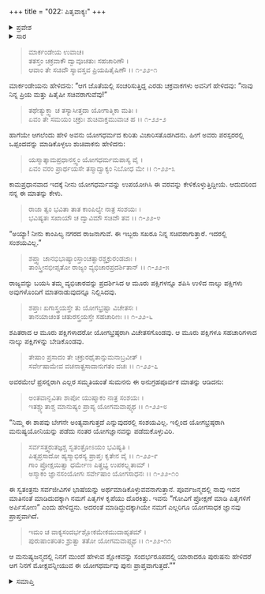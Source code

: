 +++
title = "022: ಪಿತೃವಾಕ್ಯಃ"
+++

<details><summary>ಪ್ರವೇಶ</summary>


।।   ಓಂ ಓಂ ನಮೋ ನಾರಾಯಣಾಯ।।   ಶ್ರೀ ವೇದವ್ಯಾಸಾಯ ನಮಃ ।।

ಶ್ರೀ ಕೃಷ್ಣದ್ವೈಪಾಯನ ವೇದವ್ಯಾಸ ವಿರಚಿತ  

**ಶ್ರೀ ಮಹಾಭಾರತ**

**ಖಿಲಭಾಗೇ ಹರಿವಂಶಃ**

**ಹರಿವಂಶ ಪರ್ವ**

**ಅಧ್ಯಾಯ 22**


</details>

<details><summary>ಸಾರ</summary>

ಶುಚಿವಾಕನು ಸ್ವತಂತ್ರ ಮತ್ತು ಇತರ ಎರಡು ಪಕ್ಷಿಗಳಿಗೆ ಶಾಪವನ್ನಿತ್ತುದು ಮತ್ತು ಸುಮನನು ಪಕ್ಷಿಗಳಿಗೆ ಅನುಗ್ರಹಪೂರ್ವಕ ಶಾಪವಿಮುಕ್ತಿಯನ್ನು ಸೂಚಿಸಿದುದು (1-11).


</details>


>ಮಾರ್ಕಂಡೇಯ ಉವಾಚ।      
ತತಸ್ತಂ ಚಕ್ರವಾಕೌ ದ್ವಾವೂಚತುಃ ಸಹಚಾರಿಣೌ ।  
ಆವಾಂ ತೇ ಸಚಿವೌ ಸ್ಯಾವಸ್ತವ ಪ್ರಿಯಹಿತೈಷಿಣೌ ।।   ೧-೨೨-೧
> 
ಮಾರ್ಕಂಡೇಯನು ಹೇಳಿದನು: “ಆಗ ಜೊತೆಯಲ್ಲಿ ಸಂಚರಿಸುತ್ತಿದ್ದ ಎರಡು ಚಕ್ರವಾಕಗಳು ಅವನಿಗೆ ಹೇಳಿದವು: “ನಾವು ನಿನ್ನ ಪ್ರಿಯ ಮತ್ತು ಹಿತೈಷೀ ಸಚಿವರಾಗುವೆವು!”

>ತಥೇತ್ಯುಕ್ತ್ವಾ ಚ ತಸ್ಯಾಸೀತ್ತದಾ ಯೋಗಾತ್ಮಿಕಾ ಮತಿಃ ।  
ಏವಂ ತೇ ಸಮಯಂ ಚಕ್ರುಃ ಶುಚಿವಾಕ್ತಮುವಾಚ ಹ ।।   ೧-೨೨-೨
> 
ಹಾಗೆಯೇ ಆಗಲೆಂದು ಹೇಳಿ ಅವನು ಯೋಗಧರ್ಮದ ಕುರಿತು ವಿಚಾರಿಸತೊಡಗಿದನು. ಹೀಗೆ ಅವರು ಪರಸ್ಪರರಲ್ಲಿ ಒಪ್ಪಂದವನ್ನು ಮಾಡಿಕೊಳ್ಳಲು ಶುಚಿವಾಕನು ಹೇಳಿದನು:

>ಯಸ್ಮಾತ್ಕಾಮಪ್ರಧಾನಸ್ತ್ವಂ ಯೋಗಧರ್ಮಮಪಾಸ್ಯ ವೈ ।  
ಏವಂ ವರಂ ಪ್ರಾರ್ಥಯಸೇ ತಸ್ಮಾದ್ವಾಕ್ಯಂ ನಿಬೋಧ ಮೇ ।।   ೧-೨೨-೩
> 
ಕಾಮಪ್ರಧಾನವಾದ ಇದಕ್ಕೆ ನೀನು ಯೋಗಧರ್ಮವನ್ನು ಉಪಯೋಗಿಸಿ ಈ ವರವನ್ನು ಕೇಳಿಕೊಳ್ಳುತ್ತಿದ್ದೀಯೆ. ಆದುದರಿಂದ ನನ್ನ ಈ ಮಾತನ್ನು ಕೇಳು.

>ರಾಜಾ ತ್ವಂ ಭವಿತಾ ತಾತ ಕಾಂಪಿಲ್ಯೇ ನಾತ್ರ ಸಂಶಯಃ ।  
ಭವಿಷ್ಯತಃ ಸಖಾಯೌ ಚ ದ್ವಾವಿಮೌ ಸಚಿವೌ ತವ ।।   ೧-೨೨-೪
> 
“ಅಯ್ಯಾ! ನೀನು ಕಾಂಪಿಲ್ಯ ನಗರದ ರಾಜನಾಗುವೆ. ಈ ಇಬ್ಬರು ಸಖರೂ ನಿನ್ನ ಸಚಿವರಾಗುತ್ತಾರೆ. ಇದರಲ್ಲಿ ಸಂಶಯವಿಲ್ಲ.”

>ಶಪ್ತ್ವಾ ಚಾನಭಿಭಾಷ್ಯಾಂಸ್ತಾಂಚತ್ವಾರಶ್ಚಕ್ರುರಂಡಜಾಃ ।  
ತಾಂಸ್ತ್ರೀನಭೀಪ್ಸತೋ ರಾಜ್ಯಂ ವ್ಯಭಿಚಾರಪ್ರದರ್ಶಿತಾನ್ ।।   ೧-೨೨-೫
> 
ರಾಜ್ಯವನ್ನು ಬಯಸಿ ತಮ್ಮ ವ್ಯಭಿಚಾರವನ್ನು ಪ್ರದರ್ಶಿಸಿದ ಆ ಮೂರು ಪಕ್ಷಿಗಳನ್ನೂ ಶಪಿಸಿ ಉಳಿದ ನಾಲ್ಕು ಪಕ್ಷಿಗಳು ಅವುಗಳೊಂದಿಗೆ ಮಾತನಾಡುವುದನ್ನೂ ನಿಲ್ಲಿಸಿದವು.

>ಶಪ್ತಾಃ ಖಗಾಸ್ತ್ರಯಸ್ತೇ ತು ಯೋಗಭ್ರಷ್ಟಾ ವಿಚೇತಸಃ ।  
ತಾನಯಾಚಂತ ಚತುರಸ್ತ್ರಯಸ್ತೇ ಸಹಚಾರಿಣಃ ।।   ೧-೨೨-೬
> 
ಶಪಿತರಾದ ಆ ಮೂರು ಪಕ್ಷಿಗಳಾದರೋ ಯೋಗಭ್ರಷ್ಠರಾಗಿ ವಿಚೇತಸಗೊಂಡವು. ಆ ಮೂರು ಪಕ್ಷಿಗಳೂ ಸಹಚಾರಿಗಳಾದ ನಾಲ್ಕು ಪಕ್ಷಿಗಳನ್ನು ಬೇಡಿಕೊಂಡವು.

>ತೇಷಾಂ ಪ್ರಸಾದಂ ತೇ ಚಕ್ರುರಥೈತಾನ್ಸುಮನಾಬ್ರವೀತ್ ।  
ಸರ್ವೇಷಾಮೇವ ವಚನಾತ್ಪ್ರಸಾದಾನುಗತಂ ವಚಃ ।।   ೧-೨೨-೭
> 
ಅವರಮೇಲೆ ಪ್ರಸನ್ನರಾಗಿ ಎಲ್ಲರ ಸಮ್ಮತಿಯಂತೆ ಸುಮನನು ಈ ಅನುಗ್ರಹಪೂರ್ವಕ ಮಾತನ್ನು ಆಡಿದನು:

>ಅಂತವಾನ್ಭವಿತಾ ಶಾಪೋ ಯುಷ್ಮಾಕಂ ನಾತ್ರ ಸಂಶಯಃ ।  
ಇತಶ್ಚ್ಯುತಾಶ್ಚ ಮಾನುಷ್ಯಂ ಪ್ರಾಪ್ಯ ಯೋಗಮವಾಪ್ಸ್ಯಥ ।।   ೧-೨೨-೮
> 
“ನಿಮ್ಮ ಈ ಶಾಪವು ಬೇಗನೇ ಅಂತ್ಯವಾಗುತ್ತದೆ ಎನ್ನುವುದರಲ್ಲಿ ಸಂಶಯವಿಲ್ಲ. ಇಲ್ಲಿಂದ ಯೋಗಭ್ರಷ್ಠರಾಗಿ ಮನುಷ್ಯಯೋನಿಯನ್ನು ಪಡೆದು ನಂತರ ಯೋಗಜ್ಞಾನವನ್ನು ಪಡೆದುಕೊಳ್ಳುವಿರಿ.

>ಸರ್ವಸತ್ತ್ವರುತಜ್ಞಶ್ಚ ಸ್ವತಂತ್ರೋಽಯಂ ಭವಿಷ್ಯತಿ ।  
ಪಿತೃಪ್ರಸಾದೋ ಹ್ಯಸ್ಮಾಭಿರಸ್ಯ ಪ್ರಾಪ್ತಃ ಕೃತೇನ ವೈ ।।   ೧-೨೨-೯  
ಗಾಂ ಪ್ರೋಕ್ಷಯಿತ್ವಾ ಧರ್ಮೇಣ ಪಿತೄಭ್ಯ ಉಪಕಲ್ಪ್ಯತಾಮ್ ।  
ಅಸ್ಮಾಕಂ ಜ್ಞಾನಸಂಯೋಗಃ ಸರ್ವೇಷಾಂ ಯೋಗಸಾಧನಃ ।।   ೧-೨೨-೧೦
> 
ಈ ಸ್ವತಂತ್ರನು ಸರ್ವಜೀವಿಗಳ ಭಾಷೆಯನ್ನು ಅರ್ಥಮಾಡಿಕೊಳ್ಳುವವನಾಗುತ್ತಾನೆ. ಪೂರ್ವಜನ್ಮದಲ್ಲಿ ನಾವು ಇವನ ಮಾತಿನಂತೆ ಮಾಡಿದುದಕ್ಕಾಗಿ ನಮಗೆ ಪಿತೃಗಳ ಕೃಪೆಯು ದೊರಕಿತ್ತು. ಇವನು “ಗೋವಿಗೆ ಪ್ರೋಕ್ಷಣೆ ಮಾಡಿ ಪಿತೃಗಳಿಗೆ ಅರ್ಪಿಸೋಣ” ಎಂದು ಹೇಳಿದ್ದನು. ಅದರಂತೆ ಮಾಡಿದ್ದುದಕ್ಕಾಗಿಯೇ ನಮಗೆ ಎಲ್ಲರಿಗೂ ಯೋಗಸಾಧಕ ಜ್ಞಾನವು ಪ್ರಾಪ್ತವಾಗಿದೆ.

>ಇಮಂ ಚ ವಾಕ್ಯಸಂದರ್ಭಶ್ಲೋಕಮೇಕಮುದಾಹೃತಮ್ ।  
ಪುರುಷಾಂತರಿತಂ ಶ್ರುತ್ವಾ ತತೋ ಯೋಗಮವಾಪ್ಸ್ಯಥ ।।   ೧-೨೨-೧೧
> 
ಆ ಮನುಷ್ಯಜನ್ಮದಲ್ಲಿ ನಿನಗೆ ಮುಂದೆ ಹೇಳುವ ಶ್ಲೋಕವನ್ನು ಸಂದರ್ಭರೂಪದಲ್ಲಿ ಯಾರಾದರೂ ಪುರುಷನು ಹೇಳಿದರೆ ಆಗ ನಿನಗೆ ಮೋಕ್ಷವನ್ನೀಯುವ ಈ ಯೋಗಧರ್ಮವು ಪುನಃ ಪ್ರಾಪ್ತವಾಗುತ್ತದೆ.””



<details><summary>ಸಮಾಪ್ತಿ</summary>

ಇತಿ ಶ್ರೀಮಹಾಭಾರತೇ ಖಿಲೇಷು ಹರಿವಂಶೇ ಹರಿವಂಶಪರ್ವಣಿ ಪಿತೃವಾಕ್ಯೇ ದ್ವಾವಿಂಶೋಽಧ್ಯಾಯಃ

</details>

[^1]: ಉತ್ತರ, ಆಗ್ನೇಯ, ಪೂರ್ವ, ನೈರುತ್ಯ, ದಕ್ಷಿಣ, ವಾಯುವ್ಯ, ಪಶ್ಚಿಮ, ಈಶಾನ್ಯ, ಮೇಲೆ ಮತ್ತು ಕೆಳಗೆ.

[^2]: ಸನಕ, ಸನಂದ, ಸನಾತನ ಮತ್ತು ಸನತ್ಕುಮಾರ.
